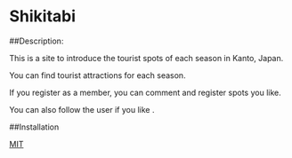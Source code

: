 # Shikitabi

##Description:

This is a site to introduce the tourist spots of each season in Kanto, Japan.

You can find tourist attractions for each season.

If you register as a member, you can comment and register spots you like.

You can also follow the user if you like .

##Installation

[MIT](https://github.com/natsumi-m7/shikitabi.git)

